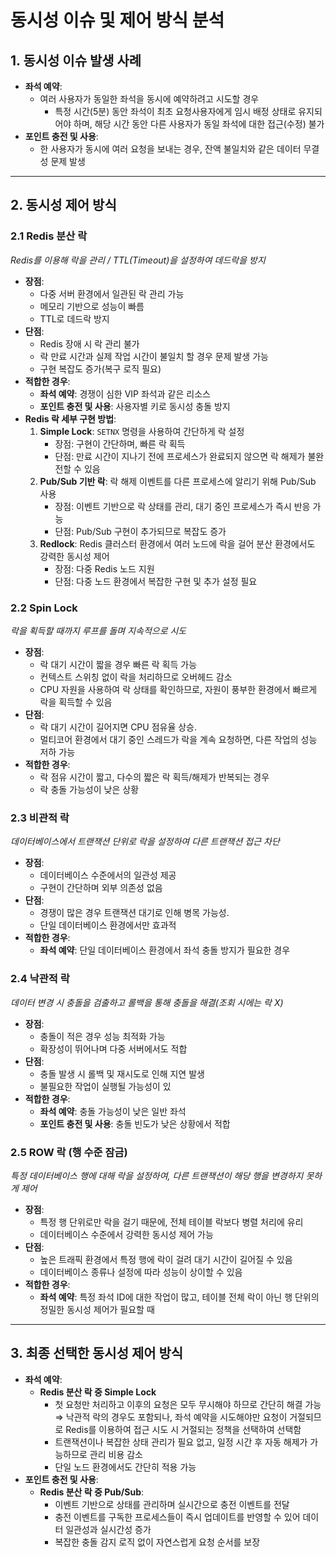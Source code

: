# 동시성 이슈 및 제어 방식 분석

## 1. 동시성 이슈 발생 사례

* **좌석 예약**:
  * 여러 사용자가 동일한 좌석을 동시에 예약하려고 시도할 경우
    * 특정 시간(5분) 동안 좌석이 최초 요청사용자에게 임시 배정 상태로 유지되어야 하며, 해당 시간 동안 다른 사용자가 동일 좌석에 대한 접근(수정) 불가
* **포인트 충전 및 사용**:
  * 한 사용자가 동시에 여러 요청을 보내는 경우, 잔액 불일치와 같은 데이터 무결성 문제 발생

***

## 2. 동시성 제어 방식

### **2.1 Redis 분산 락**

_Redis를 이용해 락을 관리 / TTL(Timeout)을 설정하여 데드락을 방지_

* **장점**:
  * 다중 서버 환경에서 일관된 락 관리 가능
  * 메모리 기반으로 성능이 빠름
  * TTL로 데드락 방지
* **단점**:
  * Redis 장애 시 락 관리 불가
  * 락 만료 시간과 실제 작업 시간이 불일치 할 경우 문제 발생 가능
  * 구현 복잡도 증가(복구 로직 필요)
* **적합한 경우**:
  * **좌석 예약**: 경쟁이 심한 VIP 좌석과 같은 리소스
  * **포인트 충전 및 사용**: 사용자별 키로 동시성 충돌 방지
* **Redis 락 세부 구현 방법**:
  1. **Simple Lock**: `SETNX` 명령을 사용하여 간단하게 락 설정
     * 장점: 구현이  간단하며, 빠른 락 획득
     * 단점: 만료 시간이 지나기 전에 프로세스가 완료되지 않으면 락 해제가 불완전할 수 있음
  2. **Pub/Sub 기반 락**: 락 해제 이벤트를 다른 프로세스에 알리기 위해 Pub/Sub 사용
     * 장점: 이벤트 기반으로 락 상태를 관리, 대기 중인 프로세스가 즉시 반응 가능
     * 단점: Pub/Sub 구현이 추가되므로 복잡도 증가
  3. **Redlock**: Redis 클러스터 환경에서 여러 노드에 락을 걸어 분산 환경에서도 강력한 동시성 제어
     * 장점: 다중 Redis 노드 지원
     * 단점: 다중 노드 환경에서 복잡한 구현 및 추가 설정 필요

### **2.2 Spin Lock**

_락을 획득할 때까지 루프를 돌며 지속적으로 시도_

* **장점**:
  * 락 대기 시간이 짧을 경우 빠른 락 획득 가능
  * 컨텍스트 스위칭 없이 락을 처리하므로 오버헤드 감소
  * CPU 자원을 사용하여 락 상태를 확인하므로, 자원이 풍부한 환경에서 빠르게 락을 획득할 수 있음
* **단점**:
  * 락 대기 시간이 길어지면 CPU 점유율 상승.
  * 멀티코어 환경에서 대기 중인 스레드가 락을 계속 요청하면, 다른 작업의 성능 저하 가능
* **적합한 경우**:
  * 락 점유 시간이 짧고, 다수의 짧은 락 획득/해제가 반복되는 경우
  * 락 충돌 가능성이 낮은 상황

### **2.3 비관적 락**

_데이터베이스에서 트랜잭션 단위로 락을 설정하여 다른 트랜잭션 접근 차단_

* **장점**:
  * 데이터베이스 수준에서의 일관성 제공
  * 구현이 간단하며 외부 의존성 없음
* **단점**:
  * 경쟁이 많은 경우 트랜잭션 대기로 인해 병목 가능성.
  * 단일 데이터베이스 환경에서만 효과적
* **적합한 경우**:
  * **좌석 예약**: 단일 데이터베이스 환경에서 좌석 충돌 방지가 필요한 경우

### **2.4 낙관적 락**

_데이터 변경 시 충돌을 검출하고 롤백을 통해 충돌을 해결(조회 시에는 락 X)_

* **장점**:
  * 충돌이 적은 경우 성능 최적화 가능
  * 확장성이 뛰어나며 다중 서버에서도 적합
* **단점**:
  * 충돌 발생 시 롤백 및 재시도로 인해 지연 발생
  * 불필요한 작업이 실행될 가능성이 있
* **적합한 경우**:
  * **좌석 예약**: 충돌 가능성이 낮은 일반 좌석
  * **포인트 충전 및 사용**: 충돌 빈도가 낮은 상황에서 적합

### **2.5 ROW 락 (행 수준 잠금)**

_특정 데이터베이스 행에 대해 락을 설정하여, 다른 트랜잭션이 해당 행을 변경하지 못하게 제어_

* **장점**:
  * 특정 행 단위로만 락을 걸기 때문에, 전체 테이블 락보다 병렬 처리에 유리
  * 데이터베이스 수준에서 강력한 동시성 제어 가능
* **단점**:
  * 높은 트래픽 환경에서 특정 행에 락이 걸려 대기 시간이 길어질 수 있음
  * 데이터베이스 종류나 설정에 따라 성능이 상이할 수 있음
* **적합한 경우**:
  * **좌석 예약**: 특정 좌석 ID에 대한 작업이 많고, 테이블 전체 락이 아닌 행 단위의 정밀한 동시성 제어가 필요할 때

***

## 3. 최종 선택한 동시성 제어 방식

* **좌석 예약**:
  * **Redis 분산 락 중 Simple Lock**
    * 첫 요청만  처리하고 이후의 요청은 모두 무시해야 하므로 간단히 해결 가능\
      ⇒ 낙관적 락의 경우도 포함되나, 좌석 예약을 시도해야만 요청이 거절되므로 Redis를 이용하여 접근 시도 시 거절되는 정책을 선택하여 선택함
    * 트랜잭션이나 복잡한 상태 관리가 필요 없고, 일정 시간 후 자동 해제가 가능하므로 관리 비용 감소
    * 단일 노드 환경에서도 간단히 적용 가능
* **포인트 충전 및 사용**:
  * **Redis 분산 락 중 Pub/Sub**:
    * 이벤트 기반으로 상태를 관리하며 실시간으로 충전 이벤트를 전달
    * 충전 이벤트를 구독한 프로세스들이 즉시 업데이트를 반영할 수 있어 데이터 일관성과 실시간성 증가
    * 복잡한 충돌 감지 로직 없이 자연스럽게 요청 순서를 보장
